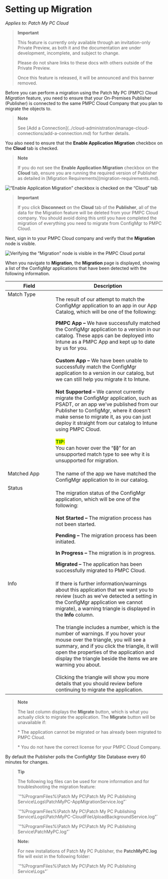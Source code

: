 # Setting up Migration

_Applies to: Patch My PC Cloud_

> **Important**
>
> This feature is currently only available through an invitation-only Private Preview, as both it and the documentation are under development, incomplete, and subject to change.
>
> Please do not share links to these docs with others outside of the Private Preview.
>
> Once this feature is released, it will be announced and this banner removed.

Before you can perform a migration using the Patch My PC (PMPC) Cloud _Migration_ feature, you need to ensure that your On-Premises Publisher (Publisher) is connected to the same PMPC Cloud Company that you plan to migrate the objects to.

> **Note**
>
> See \[Add a Connection]\(../cloud-administration/manage-cloud-connections/add-a-connection.md) for further details.

You also need to ensure that the **Enable Application Migration** checkbox on the **Cloud** tab is checked.

> **Note**
>
> If you do not see the **Enable Application Migration** checkbox on the **Cloud** tab, ensure you are running the required version of Publisher as detailed in \[Migration Requirements]\(migration-requirements.md).

![“Enable Application Migration” checkbox is checked on the “Cloud” tab](../../.gitbook/assets/image-\(2713\).png)

> **Important**
>
> If you click **Disconnect** on the **Cloud** tab of the **Publisher**, all of the data for the Migration feature will be deleted from your PMPC Cloud company. You should avoid doing this until you have completed the migration of everything you need to migrate from ConfigMgr to PMPC Cloud.

Next, sign in to your PMPC Cloud company and verify that the **Migration** node is visible.

![Verifying the “Migration” node is visible in the PMPC Cloud portal](../../.gitbook/assets/image-\(2714\).png)

When you navigate to **Migration**, the **Migration** page is displayed, showing a list of the ConfigMgr applications that have been detected with the following information.

<table><thead><tr><th width="137" valign="top">Field</th><th>Description</th></tr></thead><tbody><tr><td valign="top">Match Type</td><td><p>The result of our attempt to match the ConfigMgr application to an app in our App Catalog, which will be one of the following:</p><p><strong>PMPC App –</strong> We have successfully matched the ConfigMgr application to a version in our catalog. These apps can be deployed into Intune as a PMPC App and kept up to date by us for you.<br><br><strong>Custom App –</strong> We have been unable to successfully match the ConfigMgr application to a version in our catalog, but we can still help you migrate it to Intune.<br><br><strong>Not Supported –</strong> We cannot currently migrate the ConfigMgr application, such as PSADT, or an app we’ve published from our Publisher to ConfigMgr, where it doesn’t make sense to migrate it, as you can just deploy it straight from our catalog to Intune using PMPC Cloud.<br><br><mark style="color:green;"><strong>TIP:</strong></mark><br>You can hover over the “<strong>(i)</strong>” for an unsupported match type to see why it is unsupported for migration.</p></td></tr><tr><td valign="top">Matched App</td><td>The name of the app we have matched the ConfigMgr application to in our catalog.</td></tr><tr><td valign="top">Status</td><td><p>The migration status of the ConfigMgr application, which will be one of the following:<br><br><strong>Not Started –</strong> The migration process has not been started.</p><p><strong>Pending –</strong> The migration process has been initiated.</p><p><strong>In Progress –</strong> The migration is in progress.</p><p><strong>Migrated –</strong> The application has been successfully migrated to PMPC Cloud.</p></td></tr><tr><td valign="top">Info</td><td>If there is further information/warnings about this application that we want you to review (such as we’ve detected a setting in the ConfigMgr application we cannot migrate), a warning triangle is displayed in the <strong>Info</strong> column.<br><br>The triangle includes a number, which is the number of warnings. If you hover your mouse over the triangle, you will see a summary, and if you click the triangle, it will open the properties of the application and display the triangle beside the items we are warning you about.<br><br>Clicking the triangle will show you more details that you should review before continuing to migrate the application.</td></tr></tbody></table>

> **Note**
>
> The last column displays the **Migrate** button, which is what you actually click to migrate the application. The **Migrate** button will be unavailable if:
>
> \* The application cannot be migrated or has already been migrated to PMPC Cloud.
>
> \* You do not have the correct license for your PMPC Cloud Company.

By default the Publisher polls the ConfigMgr Site Database every 60 minutes for changes.

> **Tip**
>
> The following log files can be used for more information and for troubleshooting the migration feature:
>
> \`"%ProgramFiles%\Patch My PC\Patch My PC Publishing Service\Logs\PatchMyPC-AppMigrationService.log”\`
>
> \`"%ProgramFiles%\Patch My PC\Patch My PC Publishing Service\Logs\PatchMyPC-CloudFileUploadBackgroundService.log”\`
>
> \`"%ProgramFiles%\Patch My PC\Patch My PC Publishing Service\PatchMyPC.log”\`

> **Note:**
>
> For new installations of Patch My PC Publisher, the **PatchMyPC.log** file will exist in the following folder:
>
> \`"%ProgramFiles%\Patch My PC\Patch My PC Publishing Service\Logs"\`
